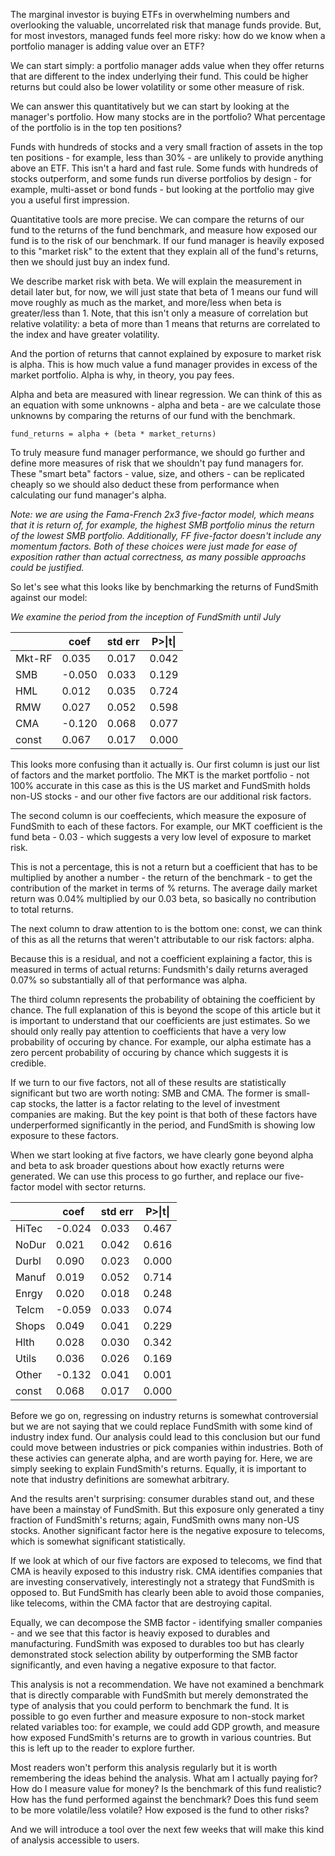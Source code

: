 The marginal investor is buying ETFs in overwhelming numbers and overlooking the valuable, uncorrelated risk that manage funds provide. But, for most investors, managed funds feel more risky: how do we know when a portfolio manager is adding value over an ETF?

We can start simply: a portfolio manager adds value when they offer returns that are different to the index underlying their fund. This could be higher returns but could also be lower volatility or some other measure of risk.

We can answer this quantitatively but we can start by looking at the manager's portfolio. How many stocks are in the portfolio? What percentage of the portfolio is in the top ten positions? 

Funds with hundreds of stocks and a very small fraction of assets in the top ten positions - for example, less than 30% - are unlikely to provide anything above an ETF. This isn't a hard and fast rule. Some funds with hundreds of stocks outperform, and some funds run diverse portfolios by design - for example, multi-asset or bond funds - but looking at the portfolio may give you a useful first impression.

Quantitative tools are more precise. We can compare the returns of our fund to the returns of the fund benchmark, and measure how exposed our fund is to the risk of our benchmark. If our fund manager is heavily exposed to this "market risk" to the extent that they explain all of the fund's returns, then we should just buy an index fund.

We describe market risk with beta. We will explain the measurement in detail later but, for now, we will just state that beta of 1 means our fund will move roughly as much as the market, and more/less when beta is greater/less than 1. Note, that this isn't only a measure of correlation but relative volatility: a beta of more than 1 means that returns are correlated to the index and have greater volatility.

And the portion of returns that cannot explained by exposure to market risk is alpha. This is how much value a fund manager provides in excess of the market portfolio. Alpha is why, in theory, you pay fees.

Alpha and beta are measured with linear regression. We can think of this as an equation with some unknowns - alpha and beta - are we calculate those unknowns by comparing the returns of our fund with the benchmark.

``
  fund_returns = alpha + (beta * market_returns)
``

To truly measure fund manager performance, we should go further and define more measures of risk that we shouldn't pay fund managers for. These "smart beta" factors - value, size, and others - can be replicated cheaply so we should also deduct these from performance when calculating our fund manager's alpha.

*Note: we are using the Fama-French 2x3 five-factor model, which means that it is return of, for example, the highest SMB portfolio minus the return of the lowest SMB portfolio. Additionally, FF five-factor doesn't include any momentum factors. Both of these choices were just made for ease of exposition rather than actual correctness, as many possible approachs could be justified.*

So let's see what this looks like by benchmarking the returns of FundSmith against our model:

*We examine the period from the inception of FundSmith until July*

<table>
  <thead>
    <th></th>
    <th>coef</th>
    <th>std err</th>
    <th>P>|t|</th>
  </thead>
  <tbody>
    <tr><td>Mkt-RF</td><td>0.035</td><td>0.017</td><td>0.042</td></tr>
    <tr><td>SMB</td><td>-0.050</td><td>0.033</td><td>0.129</td></tr>
    <tr><td>HML</td><td>0.012</td><td>0.035</td><td>0.724</td></tr>
    <tr><td>RMW</td><td>0.027</td><td>0.052</td><td>0.598</td></tr>
    <tr><td>CMA</td><td>-0.120</td><td>0.068</td><td>0.077</td></tr>
    <tr><td>const</td><td>0.067</td><td>0.017</td><td>0.000</td></tr>
  </tbody>
</table>

This looks more confusing than it actually is. Our first column is just our list of factors and the market portfolio. The MKT is the market portfolio - not 100% accurate in this case as this is the US market and FundSmith holds non-US stocks - and our other five factors are our additional risk factors.

The second column is our coeffecients, which measure the exposure of FundSmith to each of these factors. For example, our MKT coefficient is the fund beta - 0.03 - which suggests a very low level of exposure to market risk. 

This is not a percentage, this is not a return but a coefficient that has to be multiplied by another a number - the return of the benchmark - to get the contribution of the market in terms of % returns. The average daily market return was 0.04% multiplied by our 0.03 beta, so basically no contribution to total returns.

The next column to draw attention to is the bottom one: const, we can think of this as all the returns that weren't attributable to our risk factors: alpha. 

Because this is a residual, and not a coefficient explaining a factor, this is measured in terms of actual returns: Fundsmith's daily returns averaged 0.07% so substantially all of that performance was alpha.

The third column represents the probability of obtaining the coefficient by chance. The full explanation of this is beyond the scope of this article but it is important to understand that our coefficients are just estimates. So we should only really pay attention to coefficients that have a very low probability of occuring by chance. For example, our alpha estimate has a zero percent probability of occuring by chance which suggests it is credible.

If we turn to our five factors, not all of these results are statistically significant but two are worth noting: SMB and CMA. The former is small-cap stocks, the latter is a factor relating to the level of investment companies are making. But the key point is that both of these factors have underperformed significantly in the period, and FundSmith is showing low exposure to these factors.

When we start looking at five factors, we have clearly gone beyond alpha and beta to ask broader questions about how exactly returns were generated. We can use this process to go further, and replace our five-factor model with sector returns.

<table>
  <thead>
    <th></th>
    <th>coef</th>
    <th>std err</th>
    <th>P>|t|</th>
  </thead>
  <tbody>
    <tr><td>HiTec</td><td>-0.024</td><td>0.033</td><td>0.467</td></tr>
    <tr><td>NoDur</td><td>0.021</td><td>0.042</td><td>0.616</td></tr>
    <tr><td>Durbl</td><td>0.090</td><td>0.023</td><td>0.000</td></tr>
    <tr><td>Manuf</td><td>0.019</td><td>0.052</td><td>0.714</td></tr>
    <tr><td>Enrgy</td><td>0.020</td><td>0.018</td><td>0.248</td></tr>
    <tr><td>Telcm</td><td>-0.059</td><td>0.033</td><td>0.074</td></tr>
    <tr><td>Shops</td><td>0.049</td><td>0.041</td><td>0.229</td></tr>
    <tr><td>Hlth</td><td>0.028</td><td>0.030</td><td>0.342</td></tr>
    <tr><td>Utils</td><td>0.036</td><td>0.026</td><td>0.169</td></tr>
    <tr><td>Other</td><td>-0.132</td><td>0.041</td><td>0.001</td></tr>
    <tr><td>const</td><td>0.068</td><td>0.017</td><td>0.000</td></tr>
  </tbody>
</table>

Before we go on, regressing on industry returns is somewhat controversial but we are not saying that we could replace FundSmith with some kind of industry index fund. Our analysis could lead to this conclusion but our fund could move between industries or pick companies within industries. Both of these activies can generate alpha, and are worth paying for. Here, we are simply seeking to explain FundSmith's returns. Equally, it is important to note that industry definitions are somewhat arbitrary.

And the results aren't surprising: consumer durables stand out, and these have been a mainstay of FundSmith. But this exposure only generated a tiny fraction of FundSmith's returns; again, FundSmith owns many non-US stocks. Another significant factor here is the negative exposure to telecoms, which is somewhat significant statistically.

If we look at which of our five factors are exposed to telecoms, we find that CMA is heavily exposed to this industry risk. CMA identifies companies that are investing conservatively, interestingly not a strategy that FundSmith is opposed to. But FundSmith has clearly been able to avoid those companies, like telecoms, within the CMA factor that are destroying capital.

Equally, we can decompose the SMB factor - identifying smaller companies - and we see that this factor is heaviy exposed to durables and manufacturing. FundSmith was exposed to durables too but has clearly demonstrated stock selection ability by outperforming the SMB factor significantly, and even having a negative exposure to that factor.

This analysis is not a recommendation. We have not examined a benchmark that is directly comparable with FundSmith but merely demonstrated the type of analysis that you could perform to benchmark the fund. It is possible to go even further and measure exposure to non-stock market related variables too: for example, we could add GDP growth, and measure how exposed FundSmith's returns are to growth in various countries. But this is left up to the reader to explore further.

Most readers won't perform this analysis regularly but it is worth remembering the ideas behind the analysis. What am I actually paying for? How do I measure value for money? Is the benchmark of this fund realistic? How has the fund performed against the benchmark? Does this fund seem to be more volatile/less volatile? How exposed is the fund to other risks?

And we will introduce a tool over the next few weeks that will make this kind of analysis accessible to users.
